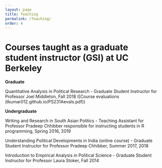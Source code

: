 ```yaml
---
layout: page
title: Teaching
permalink: /Teaching/
order: 4
---
```


# Courses taught as a graduate student instructor (GSI) at UC Berkeley

**Graduate**

Quantitative Analysis in Political Research - Graduate Student Instructor for Professor Joel Middleton, Fall 2018 ([Course evaluations (tkumar012.github.io/PS231Aevals.pdf))

**Undergraduate**

Writing and Research in South Asian Politics - Teaching Assistant for Professor Pradeep Chhibber responsible for instructing students in R programming, Spring 2016, 2019

Understanding Political Developments in India (online course) - Graduate Student Instructor for Professor Pradeep Chhibber, Summer 2017, 2018

Introduction to Empirical Analysis in Political Science - Graduate Student Instructor for Professor Laura Stoker, Fall 2014